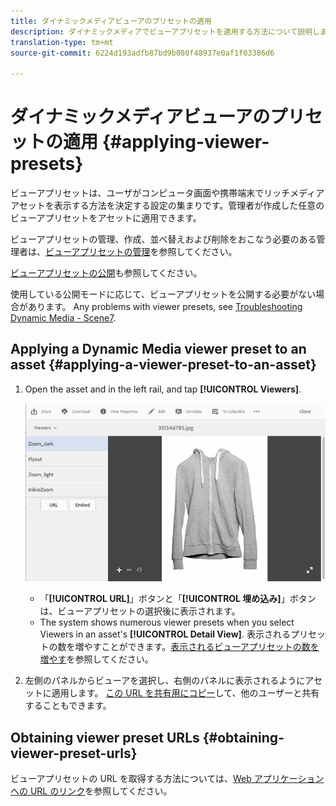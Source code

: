 ```yaml
---
title: ダイナミックメディアビューアのプリセットの適用
description: ダイナミックメディアでビューアプリセットを適用する方法について説明します。
translation-type: tm+mt
source-git-commit: 6224d193adfb87bd9b080f48937e0af1f03386d6

---
```



# ダイナミックメディアビューアのプリセットの適用 {#applying-viewer-presets}

ビューアプリセットは、ユーザがコンピュータ画面や携帯端末でリッチメディアアセットを表示する方法を決定する設定の集まりです。管理者が作成した任意のビューアプリセットをアセットに適用できます。

ビューアプリセットの管理、作成、並べ替えおよび削除をおこなう必要のある管理者は、[ビューアプリセットの管理](managing-viewer-presets.md)を参照してください。

[ビューアプリセットの公開](managing-viewer-presets.md#publishing-viewer-presets)も参照してください。

使用している公開モードに応じて、ビューアプリセットを公開する必要がない場合があります。
Any problems with viewer presets, see [Troubleshooting Dynamic Media - Scene7](troubleshoot-dm.md#viewers).

## Applying a Dynamic Media viewer preset to an asset {#applying-a-viewer-preset-to-an-asset}

1. Open the asset and in the left rail, and tap **[!UICONTROL Viewers]**.

   ![chlimage_1-104](assets/chlimage_1-104.png)

   * 「**[!UICONTROL URL]**」ボタンと「**[!UICONTROL 埋め込み]**」ボタンは、ビューアプリセットの選択後に表示されます。
   * The system shows numerous viewer presets when you select Viewers in an asset&#39;s **[!UICONTROL Detail View]**. 表示されるプリセットの数を増やすことができます。[表示されるビューアプリセットの数を増やす](managing-viewer-presets.md)を参照してください。

1. 左側のパネルからビューアを選択し、右側のパネルに表示されるようにアセットに適用します。 [この URL を共有用にコピー](linking-urls-to-yourwebapplication.md)して、他のユーザーと共有することもできます。

## Obtaining viewer preset URLs {#obtaining-viewer-preset-urls}

ビューアプリセットの URL を取得する方法については、[Web アプリケーションへの URL のリンク](linking-urls-to-yourwebapplication.md)を参照してください。
